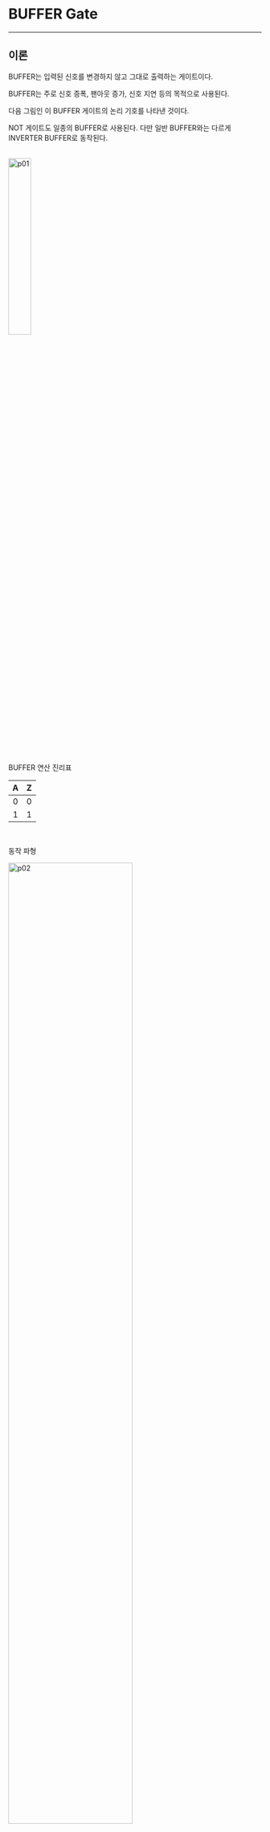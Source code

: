 # BUFFER Gate
---
## 이론

BUFFER는 입력된 신호를 변경하지 않고 그대로 출력하는 게이트이다. 

BUFFER는 주로 신호 증폭, 팬아웃 증가, 신호 지연 등의 목적으로 사용된다. 

다음 그림인 이 BUFFER 게이트의 논리 기호를 나타낸 것이다. 


NOT 게이트도 일종의 BUFFER로 사용된다. 다만 일반 BUFFER와는 다르게 INVERTER BUFFER로 동작된다. 


<br>
<img src="./pds/buffer01.png" alt="p01" style="width: 30%;"><br>


<br>

BUFFER 연산 진리표

|A|Z|
|:---:|:---:|
|0|0|
|1|1|

<br>

동작 파형

<img src="./pds/buffer02.png" alt="p02" style="width: 70%;">

<br>


3-STATE(TRI-STATE)는 High와 Low 그리고, Hi-Impedance까지 3가지 상태를 갖는 회로를 말한다. 

보통 회로는 0 또는 1의 상태를 갖는 것에 비해 Tri-State는 고저항으로 갱신하지 못하는 상태를 가지는 것이 주요 차이점이고, 이와 같은 차이점으로 Tri-State 회로는 한 회로에서 input과 output 양방향 사용이 가능하다. 

결국은 Enable 회로가 연결되어 있으면 Tri-State이다. 회로를 ON사켜야 0 또는 1의 동작을 하고, 회로가 OFF 되면 입력으로 어떤 신호가 들어오더라도 동작으하지 않는 것과 비슷한 원리이다. 


<br>
<img src="./pds/buffer01b.png" alt="p01" style="width: 30%;"><br>


<br>

TRI-STATE 연산 진리표
|A|E|Z|
|:---:|:---:|:---:|
|0|0|Z|
|1|0|Z|
|0|1|0|
|1|1|1|


---
## **실습 목표**

다음과 같이 BUFFER, INVERTER, TRI-STATE를 제어하는 회로를 설계하여 실험해 보자.

<br>

<img src="./pds/buffer03.png" alt="p03" style="width: 90%;">


<br>

이 회로의 동작 진리표은 다음과 같다. 


BUFFER 연산 진리표
|A|E||X|Y|Z|
|:---:|:---:|-|:---:|:---:|:---:|
|0|0||0|1|Z|
|1|0||1|0|Z|
|0|1||0|1|0|
|1|1||1|0|1|


<br>

SACT 장비에서 확인하기 위하여 연결된 장치는 다음과 같다. 

|A|E|X|Y|Z|
|:---:|:---:|:---:|:---:|:---:|
|SW7|SW6|LED7|LED6|LED5|

<img src="./pds/sact-buf.png" alt="sact-buf" style="width: 60%;">

<br>



### **설계**

1. 실험을 위해 프로젝트 파일 <a href="./pds/GATE_BUFFER.zip" download>GATE_BUFFER.zip</a>을 준비한다. 
<br>

2. 다운로드된 프로젝트의 압축 파일을 d:\work 이동시킨 후, 압축을 푼다.

3. Quartus II를 실행키고, File> Open Project 메뉴를 선택한다. 

<img src="./pds/ex01.png" alt="ex01" style="width: 40%;"><br>

4. 위에서 압축을 푼 위치인, d:\work\GATE_BUFFER 폴더로 이동 후,GATE_BUFFER 프로젝트를 OPEN한다. 

<br>

5. File > Open 메뉴를 선택하여 GATE_BUFFER.bdf 파일을 불러오거나, 프로젝트 왼쪽의 GATE_BUFFER 부분을 마우스로 더블 클릭한다. 

<br>

6. 아래 그림과 같이 미완성된 도면이 보이는데, 실습 목표에서 설명한 도면으로 완성시키자. 

<img src="./pds/buffer05.png" alt="p05" style="width: 70%;"><br>

<img src="./pds/buffer03.png" alt="p01" style="width: 80%;"><br>

7. 도면을 더블 클릭하거나, 마우스 오른쪽 버튼을 누르고 Insert > Symbol 메뉴를 선택한다. 

<br>

8. 심볼 창에서 왼쪽 아래 부분의 -Name- 부분에 wire, not, tri 심볼명을 각각 입력하고, OK 버튼을 누른다. 

<img src="./pds/buffer07a.png" alt="p07" style="width: 70%;"><br>

<img src="./pds/buffer07b.png" alt="p07" style="width: 70%;"><br>

<img src="./pds/buffer07c.png" alt="p07" style="width: 70%;"><br>

9. 심볼 들을 도면에 위치시키고, wire로 심볼을 연결시켜 회로를 완성시킨다. 
<br>
회로가 정확하게 연결되지 않았을 경우에는 원하는 동작이 되지 않을 수 있기 때문에 주의하자. 

  <img src="./pds/buffer08.png" alt="p08" style="width: 70%;"><br>

<br>


### **컴파일**


10. File > Save 메뉴를 선택하여 저장하고, Processing > Start Compilation 메뉴를 선택하여 컴파일을 진행한다. 

이 컴파일 과정은 설계한 논리 회로에 오류가 없는 지를 검증하고, 프로그래밍 파일과 시뮬레이션 파일을 만드는 과정이다. 

<br><br>


### **시뮬레이션**

11. 컴파일 완료 후, File > Open 메뉴를 선택하고, 나타나는 Open File 창에서 오른쪽 아래 부분의 File Type을 All File(*.*)로 변경한 후, Wavefbufferm.vwf 파일을 선택한다. 

12. 아래 그림과 같이 Wavefbufferm 창에서, Simulation > Run Functiona Simulation 메뉴를 선택하여 Functional Simulation을 진행하여, 결과를 확인한다. 

<img src="./pds/ex10.png" alt="p11" style="width: 70%;"><br>

<img src="./pds/buffer10.png" alt="p10" style="width: 70%;"><br>
<br>

### **하드웨어 동작 확인**

13. SACT 장비를 준비한다. 

14. 장비의 중앙 위쪽의 USB B Type Connectbuffer에 USB 케이블을 PC와 연결한다. 

15. 장비의 왼쪽 Power Connectbuffer에 전원 케이블을 연결하고, 전원 스위치를 눌러 장비에 전원을 인가시킨다. 

16. Quartus 소프트웨어에서 Tool > Programmer 메뉴를 선택한다.

<img src="./pds/ex07.png" alt="ex07" style="width: 35%;"><br>

17. Programmer창의 Hardware Setup이 USB Blaster가 연결되어 있는지 확인하고, Start 버튼을 눌러 프로그래밍 하고 장비에서 BUFFER 게이트의 동작을 확인한다. 

<br>

18. 버튼 스위치를 동작시키고, LED를 통해 결과를 확인해 보자.

|A|E|X|Y|Z|
|:---:|:---:|:---:|:---:|:---:|
|SW7|SW6|LED7|LED6|LED5|

<img src="./pds/sact-buf.png" alt="sact-buf" style="width: 60%;">

<br>





